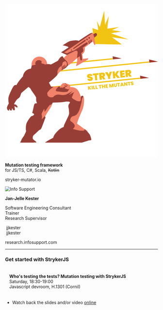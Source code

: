 <!-- .slide: class="is-fancy3" data-background-gradient="linear-gradient(90deg, rgba(232,75,57,1) 50%, rgba(0,56,101,0) 50%)" -->

<div class="kc-flex kc-columns kc-vertical-center kc-gap5">

<div>

![stryker-man](/img/stryker-man.svg) <!-- .element: width="100%" -->

**Mutation testing framework**\
for JS/TS, C#, Scala, ~~Kotlin~~

stryker-mutator.io

</div>
<div>

![Info Support](/cli-img/logo-white.png) <!-- .element: width="70%" -->

**Jan-Jelle Kester**

Software Engineering Consultant\
Trainer\
Research Supervisor
<!-- .element: class="kc-smaller" -->

<i class="bi bi-github" style="color: #white"></i> &nbsp;jjkester\
<i class="bi bi-linkedin" style="color: #1d9bf0"></i> &nbsp;jjkester

research.infosupport.com

</div>
</div>

---

### Get started with StrykerJS

<div class="r-frame" style="padding: .5em 1em; margin: .5em 0;">

**Who's testing the tests? Mutation testing with StrykerJS** <!-- .element: style="font-size: 1.2em" -->\
Saturday, 18:30-19:00\
Javascript devroom, H.1301 (Cornil)

</div>

- Watch back the slides and/or video [online](https://fosdem.org/2024/schedule/event/fosdem-2024-1683-who-s-testing-the-tests-mutation-testing-with-strykerjs/)
